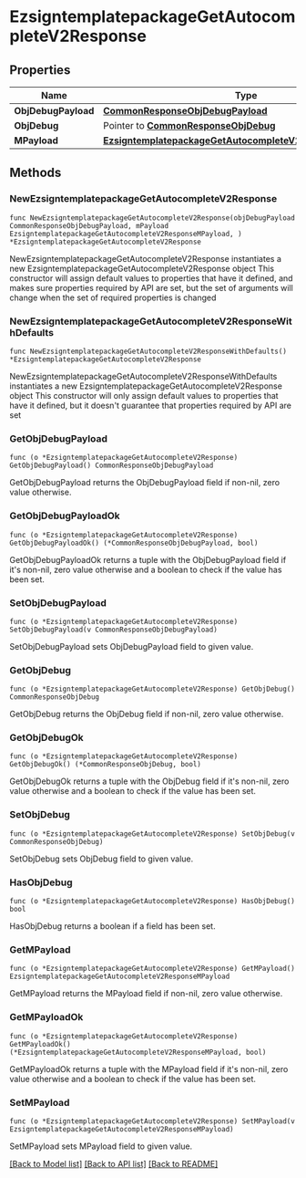 # EzsigntemplatepackageGetAutocompleteV2Response

## Properties

Name | Type | Description | Notes
------------ | ------------- | ------------- | -------------
**ObjDebugPayload** | [**CommonResponseObjDebugPayload**](CommonResponseObjDebugPayload.md) |  | 
**ObjDebug** | Pointer to [**CommonResponseObjDebug**](CommonResponseObjDebug.md) |  | [optional] 
**MPayload** | [**EzsigntemplatepackageGetAutocompleteV2ResponseMPayload**](EzsigntemplatepackageGetAutocompleteV2ResponseMPayload.md) |  | 

## Methods

### NewEzsigntemplatepackageGetAutocompleteV2Response

`func NewEzsigntemplatepackageGetAutocompleteV2Response(objDebugPayload CommonResponseObjDebugPayload, mPayload EzsigntemplatepackageGetAutocompleteV2ResponseMPayload, ) *EzsigntemplatepackageGetAutocompleteV2Response`

NewEzsigntemplatepackageGetAutocompleteV2Response instantiates a new EzsigntemplatepackageGetAutocompleteV2Response object
This constructor will assign default values to properties that have it defined,
and makes sure properties required by API are set, but the set of arguments
will change when the set of required properties is changed

### NewEzsigntemplatepackageGetAutocompleteV2ResponseWithDefaults

`func NewEzsigntemplatepackageGetAutocompleteV2ResponseWithDefaults() *EzsigntemplatepackageGetAutocompleteV2Response`

NewEzsigntemplatepackageGetAutocompleteV2ResponseWithDefaults instantiates a new EzsigntemplatepackageGetAutocompleteV2Response object
This constructor will only assign default values to properties that have it defined,
but it doesn't guarantee that properties required by API are set

### GetObjDebugPayload

`func (o *EzsigntemplatepackageGetAutocompleteV2Response) GetObjDebugPayload() CommonResponseObjDebugPayload`

GetObjDebugPayload returns the ObjDebugPayload field if non-nil, zero value otherwise.

### GetObjDebugPayloadOk

`func (o *EzsigntemplatepackageGetAutocompleteV2Response) GetObjDebugPayloadOk() (*CommonResponseObjDebugPayload, bool)`

GetObjDebugPayloadOk returns a tuple with the ObjDebugPayload field if it's non-nil, zero value otherwise
and a boolean to check if the value has been set.

### SetObjDebugPayload

`func (o *EzsigntemplatepackageGetAutocompleteV2Response) SetObjDebugPayload(v CommonResponseObjDebugPayload)`

SetObjDebugPayload sets ObjDebugPayload field to given value.


### GetObjDebug

`func (o *EzsigntemplatepackageGetAutocompleteV2Response) GetObjDebug() CommonResponseObjDebug`

GetObjDebug returns the ObjDebug field if non-nil, zero value otherwise.

### GetObjDebugOk

`func (o *EzsigntemplatepackageGetAutocompleteV2Response) GetObjDebugOk() (*CommonResponseObjDebug, bool)`

GetObjDebugOk returns a tuple with the ObjDebug field if it's non-nil, zero value otherwise
and a boolean to check if the value has been set.

### SetObjDebug

`func (o *EzsigntemplatepackageGetAutocompleteV2Response) SetObjDebug(v CommonResponseObjDebug)`

SetObjDebug sets ObjDebug field to given value.

### HasObjDebug

`func (o *EzsigntemplatepackageGetAutocompleteV2Response) HasObjDebug() bool`

HasObjDebug returns a boolean if a field has been set.

### GetMPayload

`func (o *EzsigntemplatepackageGetAutocompleteV2Response) GetMPayload() EzsigntemplatepackageGetAutocompleteV2ResponseMPayload`

GetMPayload returns the MPayload field if non-nil, zero value otherwise.

### GetMPayloadOk

`func (o *EzsigntemplatepackageGetAutocompleteV2Response) GetMPayloadOk() (*EzsigntemplatepackageGetAutocompleteV2ResponseMPayload, bool)`

GetMPayloadOk returns a tuple with the MPayload field if it's non-nil, zero value otherwise
and a boolean to check if the value has been set.

### SetMPayload

`func (o *EzsigntemplatepackageGetAutocompleteV2Response) SetMPayload(v EzsigntemplatepackageGetAutocompleteV2ResponseMPayload)`

SetMPayload sets MPayload field to given value.



[[Back to Model list]](../README.md#documentation-for-models) [[Back to API list]](../README.md#documentation-for-api-endpoints) [[Back to README]](../README.md)


